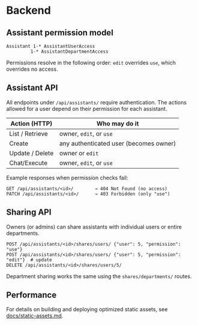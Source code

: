 # Backend

## Assistant permission model

```
Assistant 1-* AssistantUserAccess
         1-* AssistantDepartmentAccess
```

Permissions resolve in the following order:
`edit` overrides `use`, which overrides no access.

## Assistant API

All endpoints under `/api/assistants/` require authentication.  The actions
allowed for a user depend on their permission for each assistant.

| Action (HTTP)       | Who may do it                  |
|--------------------|--------------------------------|
| List / Retrieve    | owner, `edit`, or `use`        |
| Create             | any authenticated user (becomes owner) |
| Update / Delete    | owner or `edit`                |
| Chat/Execute       | owner, `edit`, or `use`        |

Example responses when permission checks fail:

```
GET /api/assistants/<id>/        → 404 Not Found (no access)
PATCH /api/assistants/<id>/      → 403 Forbidden (only "use")
```

## Sharing API

Owners (or admins) can share assistants with individual users or entire departments.

```
POST /api/assistants/<id>/shares/users/ {"user": 5, "permission": "use"}
POST /api/assistants/<id>/shares/users/ {"user": 5, "permission": "edit"}  # update
DELETE /api/assistants/<id>/shares/users/5/
```

Department sharing works the same using the `shares/departments/` routes.


## Performance

For details on building and deploying optimized static assets, see [docs/static-assets.md](docs/static-assets.md).
